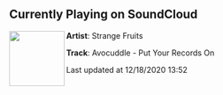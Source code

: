 ## Currently Playing on SoundCloud

[<img align="left" width="100" src="https://i1.sndcdn.com/artworks-Lyk9j3vQLI18jrqt-1dfU4g-t50x50.jpg">](https://soundcloud.com/strangefruitsmusic/sf264)

**Artist**: Strange Fruits 

**Track**: Avocuddle - Put Your Records On

Last updated at 12/18/2020 13:52
